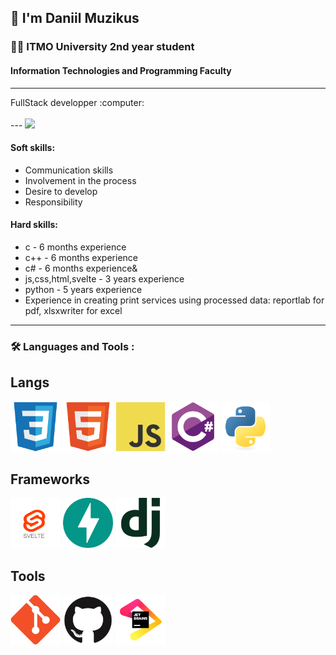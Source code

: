 ## 👋 I'm Daniil Muzikus
### 👨‍🎓 ITMO University 2nd year student
#### Information Technologies and Programming Faculty

--- 
<div>FullStack developper :computer:</div>
<br/>
---
<img src="https://media.giphy.com/media/M9gbBd9nbDrOTu1Mqx/giphy.gif" width="100"/>
<div>
  <div>
    <h4>Soft skills:</h4>
    <ul>
      <li>Communication skills</li>
      <li>Involvement in the process</li>
      <li>Desire to develop</li>
      <li>Responsibility</li>
    </ul>
  </div>
  <div>
    <h4>Hard skills:</h4>
    <ul>
      <li>c - 6 months experience</li>
      <li>c++ - 6 months experience</li>
      <li>c# - 6 months experience&</li>
      <li>js,css,html,svelte - 3 years experience</li>
      <li>python - 5 years experience</li>
      <li>Experience in creating print services using processed data: reportlab for pdf, xlsxwriter for excel</li>
    </ul>
  </div>
</div>

---

### :hammer_and_wrench: Languages and Tools :
## Langs
<div>
  <img src="https://github.com/devicons/devicon/blob/master/icons/css3/css3-original.svg" title="CSS" alt="CSS" width="80" height="80"/>
  <img src="https://github.com/devicons/devicon/blob/master/icons/html5/html5-original.svg" title="HTML" alt="HTML" width="80" height="80"/>
  <img src="https://github.com/devicons/devicon/blob/master/icons/javascript/javascript-original.svg" title="JS" alt="JS" width="80" height="80"/>
  <img src="https://github.com/devicons/devicon/blob/master/icons/csharp/csharp-original.svg" title="C#" alt="C#" width="80" height="80"/>
  <img src="https://github.com/devicons/devicon/blob/master/icons/python/python-original.svg" title="Python" alt="Python" width="80" height="80"/>
</div>

## Frameworks
<div>
  <img src="https://github.com/devicons/devicon/blob/master/icons/svelte/svelte-original-wordmark.svg" title="Svelte" alt="Svelte" width="80" height="80"/>
  <img src="https://github.com/devicons/devicon/blob/master/icons/fastapi/fastapi-original.svg" title="FastApi" alt="FastApi" width="80" height="80"/>
  <img src="https://github.com/devicons/devicon/blob/master/icons/django/django-plain.svg" title="Django" alt="Django" width="80" height="80"/>
</div>

## Tools
<div>
  <img src="https://github.com/devicons/devicon/blob/master/icons/git/git-original.svg" title="git" alt="git" width="80" height="80"/>
  <img src="https://github.com/devicons/devicon/blob/master/icons/github/github-original.svg" title="github" alt="github" width="80" height="80"/>
  <img src="https://github.com/devicons/devicon/blob/master/icons/jetbrains/jetbrains-original.svg" title="JetBrains" alt="JetBrains" width="80" height="80"/>
</div>
